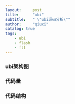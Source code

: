 ```yaml
---
layout:     post
title:      "ubi"
subtitle:   " \"ubi源码分析\""
author:     "qiuxi"
catalog: true
tags:
    - ubi
    - flash
    - ftl
---
```


### ubi架构图

### 代码量

### 代码结构